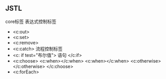 JSTL
-----
core标签
表达式控制标签
* <c:out>
* <c:set>
* <c:remove>
* <c:catch>
流程控制标签
* <c: if test="布尔值"> 语句 </c:if>
* <c:choose>
<c:when></c:when>
<c:when></c:when>
<c:otherwise></c:otherwise>
</c:choose>
* <c:forEach>